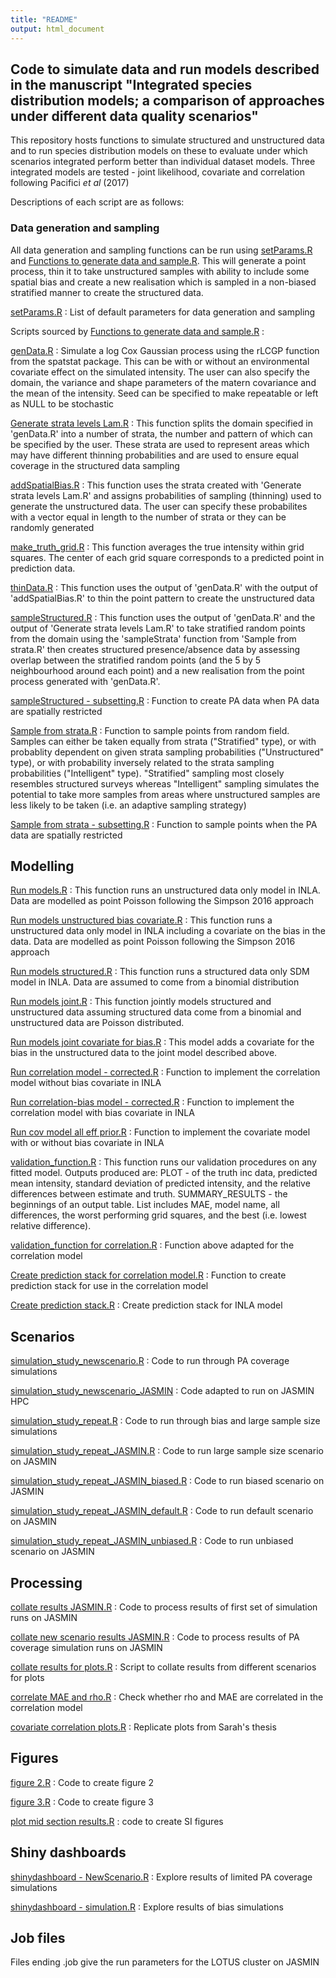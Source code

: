 ```yaml
---
title: "README"
output: html_document
---
```



## Code to simulate data and run models described in the manuscript "Integrated species distribution models; a comparison of approaches under different data quality scenarios"

This repository hosts functions to simulate structured and unstructured data and to run species distribution models on these to evaluate under which scenarios integrated perform better than individual dataset models. Three integrated models are tested - joint likelihood, covariate and correlation following Pacifici *et al* (2017)



Descriptions of each script are as follows:

### Data generation and sampling

All data generation and sampling functions can be run using [setParams.R](https://github.com/NERC-CEH/IOFFsimwork/blob/master/setParams.R) and [Functions to generate data and sample.R](https://github.com/NERC-CEH/IOFFsimwork/blob/master/Functions%20to%20generate%20data%20and%20sample.R). This will generate a point process, thin it to take unstructured samples with ability to include some spatial bias and create a new realisation which is sampled in a non-biased stratified manner to create the structured data.

[setParams.R](https://github.com/NERC-CEH/IOFFsimwork/blob/master/setParams.R) : List of default parameters for data generation and sampling

Scripts sourced by [Functions to generate data and sample.R](https://github.com/NERC-CEH/IOFFsimwork/blob/master/Functions%20to%20generate%20data%20and%20sample.R) : 

[genData.R](https://github.com/NERC-CEH/IOFFsimwork/blob/master/genData.R) : Simulate a log Cox Gaussian process using the rLCGP function from the spatstat package. This can be with or without an environmental covariate effect on the simulated intensity. The user can also specify the domain, the variance and shape parameters of the matern covariance and the mean of the intensity. Seed can be specified to make repeatable or left as NULL to be stochastic

[Generate strata levels Lam.R](https://github.com/NERC-CEH/IOFFsimwork/blob/master/Generate%20strata%20levels%20Lam.R) : This function splits the domain specified in 'genData.R' into a number of strata, the number and pattern of which can be specified by the user. These strata are used to represent areas which may have different thinning probabilities and are used to ensure equal coverage in the structured data sampling

[addSpatialBias.R](https://github.com/NERC-CEH/IOFFsimwork/blob/master/addSpatialBias.R) : This function uses the strata created with 'Generate strata levels Lam.R' and assigns probabilities of sampling (thinning) used to generate the unstructured data. The user can specify these probabilites with a vector equal in length to the number of strata or they can be randomly generated

[make_truth_grid.R](https://github.com/NERC-CEH/IOFFsimwork/blob/master/make_truth_grid.R) : This function averages the true intensity within grid squares. The center of each grid square corresponds to a predicted point in prediction data.

[thinData.R](https://github.com/NERC-CEH/IOFFsimwork/blob/master/thinData.R) : This function uses the output of 'genData.R' with the output of 'addSpatialBias.R' to thin the point pattern to create the unstructured data

[sampleStructured.R](https://github.com/NERC-CEH/IOFFsimwork/blob/master/sampleStructured.R) : This function uses the output of 'genData.R' and the output of 'Generate strata levels Lam.R' to take stratified random points from the domain using the 'sampleStrata' function from 'Sample from strata.R' then creates structured presence/absence data by assessing overlap between the stratified random points (and the 5 by 5 neighbourhood around each point) and a new realisation from the point process generated with 'genData.R'.

[sampleStructured - subsetting.R](https://github.com/NERC-CEH/IDM_comparisons/blob/master/sampleStructured%20-%20subsetting.R) : Function to create PA data when PA data are spatially restricted

[Sample from strata.R](https://github.com/NERC-CEH/IOFFsimwork/blob/master/Sample%20from%20strata.R) : Function to sample points from random field. Samples can either be taken equally from strata ("Stratified" type), or with probablity dependent on given strata sampling probabilities ("Unstructured" type), or with probability inversely related to the strata sampling probabilities ("Intelligent" type). "Stratified" sampling most closely resembles structured surveys whereas "Intelligent" sampling simulates the potential to take more samples from areas where unstructured samples are less likely to be taken (i.e. an adaptive sampling strategy)

[Sample from strata - subsetting.R](https://github.com/NERC-CEH/IDM_comparisons/blob/master/sampleStructured%20-%20subsetting.R) : Function to sample points when the PA data are spatially restricted

## Modelling

[Run models.R](https://github.com/NERC-CEH/IOFFsimwork/blob/master/Run%20models.R) : This function runs an unstructured data only model in INLA. Data are modelled as point Poisson following the Simpson 2016 approach

[Run models unstructured bias covariate.R](https://github.com/NERC-CEH/IDM_comparisons/blob/master/Run%20models%20unstructured%20bias%20covariate.R) : This function runs a unstructured data only model in INLA including a covariate on the bias in the data. Data are modelled as point Poisson following the Simpson 2016 approach

[Run models structured.R](https://github.com/NERC-CEH/IOFFsimwork/blob/master/Run%20models%20structured.R) : This function runs a structured data only SDM model in INLA. Data are assumed to come from a binomial distribution

[Run models joint.R](https://github.com/NERC-CEH/IOFFsimwork/blob/master/Run%20models%20joint.R) : This function jointly models structured and unstructured data assuming structured data come from a binomial and unstructured data are Poisson distributed.

[Run models joint covariate for bias.R](https://github.com/NERC-CEH/IOFFsimwork/blob/master/Run%20models%20joint%20covariate%20for%20bias.R) : This model adds a covariate for the bias in the unstructured data to the joint model described above.

[Run correlation model - corrected.R](https://github.com/NERC-CEH/IDM_comparisons/blob/master/Run%20correlation%20model%20-%20corrected.R) : Function to implement the correlation model without bias covariate in INLA

[Run correlation-bias model - corrected.R](https://github.com/NERC-CEH/IDM_comparisons/blob/master/Run%20correlation-bias%20model%20-%20corrected.R) : Function to implement the correlation model with bias covariate in INLA

[Run cov model all eff prior.R](https://github.com/NERC-CEH/IDM_comparisons/blob/master/Run%20cov%20model%20all%20eff%20prior.R) : Function to implement the covariate model with or without bias covariate in INLA

[validation_function.R](https://github.com/NERC-CEH/IOFFsimwork/blob/master/validation_function.R) : This function runs our validation procedures on any fitted model. Outputs produced are: PLOT - of the truth inc data, predicted mean intensity, standard deviation of predicted intensity, and the relative differences between estimate and truth. SUMMARY_RESULTS - the beginnings of an output table. List includes MAE, model name, all differences, the worst performing grid squares, and the best (i.e. lowest relative difference).

[validation_function for correlation.R](https://github.com/NERC-CEH/IDM_comparisons/blob/master/validation_function%20for%20correlation.R) : Function above adapted for the correlation model

[Create prediction stack for correlation model.R](https://github.com/NERC-CEH/IDM_comparisons/blob/master/Create%20prediction%20stack%20for%20correlation%20model.R) : Function to create prediction stack for use in the correlation model

[Create prediction stack.R](https://github.com/NERC-CEH/IDM_comparisons/blob/master/Create%20prediction%20stack.R) : Create prediction stack for INLA model


## Scenarios

[simulation_study_newscenario.R](https://github.com/NERC-CEH/IDM_comparisons/blob/master/simulation_study_newscenario.R) : Code to run through PA coverage simulations

[simulation_study_newscenario_JASMIN](https://github.com/NERC-CEH/IDM_comparisons/blob/master/simulation_study_newscenario_JASMIN.R) : Code adapted to run on JASMIN HPC

[simulation_study_repeat.R](https://github.com/NERC-CEH/IDM_comparisons/blob/master/simulation_study_repeat.R) : Code to run through bias and large sample size simulations

[simulation_study_repeat_JASMIN.R](https://github.com/NERC-CEH/IDM_comparisons/blob/master/simulation_study_repeat_JASMIN.R) : Code to run large sample size scenario on JASMIN

[simulation_study_repeat_JASMIN_biased.R](https://github.com/NERC-CEH/IDM_comparisons/blob/master/simulation_study_repeat_JASMIN_biased.R) : Code to run biased scenario on JASMIN

[simulation_study_repeat_JASMIN_default.R](https://github.com/NERC-CEH/IDM_comparisons/blob/master/simulation_study_repeat_JASMIN_default.R) : Code to run default scenario on JASMIN

[simulation_study_repeat_JASMIN_unbiased.R](https://github.com/NERC-CEH/IDM_comparisons/blob/master/simulation_study_repeat_JASMIN_unbiased.R) : Code to run unbiased scenario on JASMIN

## Processing

[collate results JASMIN.R](https://github.com/NERC-CEH/IDM_comparisons/blob/master/collate%20results%20JASMIN.R) : Code to process results of first set of simulation runs on JASMIN

[collate new scenario results JASMIN.R](https://github.com/NERC-CEH/IDM_comparisons/blob/master/collate%20new%20scenario%20results%20JASMIN.R) : Code to process results of PA coverage simulation runs on JASMIN

[collate results for plots.R](https://github.com/NERC-CEH/IDM_comparisons/blob/master/collate%20results%20for%20plots.R) : Script to collate results from different scenarios for plots

[correlate MAE and rho.R](https://github.com/NERC-CEH/IDM_comparisons/blob/master/correlate%20MAE%20and%20rho.R) : Check whether rho and MAE are correlated in the correlation model

[covariate correlation plots.R](https://github.com/NERC-CEH/IDM_comparisons/blob/master/covariate%20correlation%20plots.R) : Replicate plots from Sarah's thesis


## Figures

[figure 2.R](https://github.com/NERC-CEH/IDM_comparisons/blob/master/figure%202.R) : Code to create figure 2

[figure 3.R](https://github.com/NERC-CEH/IDM_comparisons/blob/master/figure%202.R) : Code to create figure 3

[plot mid section results.R](https://github.com/NERC-CEH/IDM_comparisons/blob/master/plot%20mid%20section%20resutls.R) : code to create SI figures


## Shiny dashboards

[shinydashboard - NewScenario.R](https://github.com/NERC-CEH/IDM_comparisons/blob/master/shinydashboard%20-%20NewScenario.R) : Explore results of limited PA coverage simulations

[shinydashboard - simulation.R](https://github.com/NERC-CEH/IDM_comparisons/blob/master/shinydashboard%20-%20simulation.R) : Explore results of bias simulations


## Job files

Files ending .job give the run parameters for the LOTUS cluster on JASMIN


